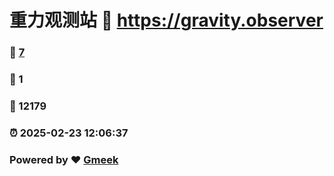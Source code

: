 # 重力观测站 :link: https://gravity.observer 
### :page_facing_up: [7](https://gravity.observer/tag.html) 
### :speech_balloon: 1 
### :hibiscus: 12179 
### :alarm_clock: 2025-02-23 12:06:37 
### Powered by :heart: [Gmeek](https://github.com/Meekdai/Gmeek)
